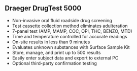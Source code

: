 ##  Draeger DrugTest 5000

* Non-invasive oral fluid roadside drug screening
* Test cassette collection method eliminates adulteration
* 7-panel test (AMP, MAMP, COC, OPI, THC, BENZO, MTD)
* Time and temperature controlled for accurate readings
* On-site results in less than 9 minutes
* Evaluates unknown substances with Surface Sample Kit
* Store, manage, and print up to 500 results
* Easily enter subject data and export to external PC
* Optional third-party confirmation testing